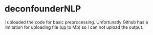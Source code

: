 # deconfounderNLP
I uploaded the code for basic preprocessing. Unfortunatly Github has a limitation for uploading file (up to  Mb) so I can not upload the output.
